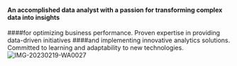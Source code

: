 #### An accomplished data analyst with a passion for transforming complex data into insights 
####for optimizing business performance. Proven expertise in providing data-driven initiatives
####and implementing innovative analytics solutions. Committed to learning and adaptability to new technologies.  
![IMG-20230219-WA0027](https://github.com/user-attachments/assets/62ebb0c3-958e-4143-bf0d-ef2311509e79)
